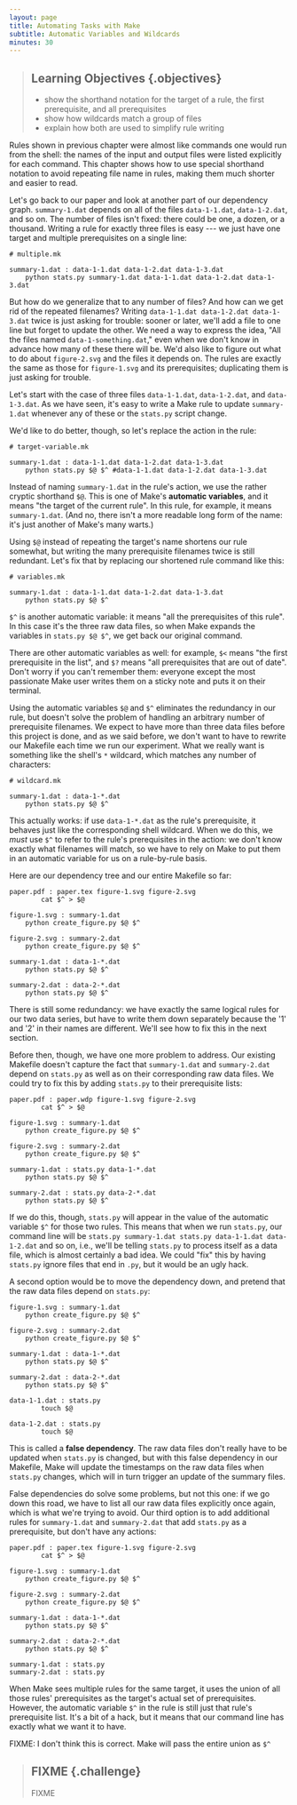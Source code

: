 ```yaml
---
layout: page
title: Automating Tasks with Make
subtitle: Automatic Variables and Wildcards
minutes: 30
---
```

> ## Learning Objectives {.objectives}
>
> * show the shorthand notation for the target of a rule,
>   the first prerequisite, and all prerequisites
> * show how wildcards match a group of files
> * explain how both are used to simplify rule writing

Rules shown in previous chapter were almost like commands one would
run from the shell: the names of the input and output files were
listed explicitly for each command. This chapter shows how to use
special shorthand notation to avoid repeating file name in rules,
making them much shorter and easier to read.

Let's go back to our paper and look at another part of our dependency graph.
`summary-1.dat` depends on all of the files `data-1-1.dat`, `data-1-2.dat`, and so on.
The number of files isn't fixed: there could be one, a dozen, or a thousand.
Writing a rule for exactly three files is easy ---
we just have one target and multiple prerequisites on a single line:

~~~ {.make}
# multiple.mk

summary-1.dat : data-1-1.dat data-1-2.dat data-1-3.dat
    python stats.py summary-1.dat data-1-1.dat data-1-2.dat data-1-3.dat
~~~

But how do we generalize that to any number of files?
And how can we get rid of the repeated filenames?
Writing `data-1-1.dat data-1-2.dat data-1-3.dat` twice is just asking for trouble:
sooner or later, we'll add a file to one line but forget to update the other.
We need a way to express the idea, "All the files named `data-1-something.dat`,"
even when we don't know in advance how many of these there will be.
We'd also like to figure out what to do about `figure-2.svg` and the files it depends on.
The rules are exactly the same as those for `figure-1.svg` and its prerequisites;
duplicating them is just asking for trouble.

Let's start with the case of three files `data-1-1.dat`, `data-1-2.dat`, and `data-1-3.dat`.
As we have seen,
it's easy to write a Make rule to update `summary-1.dat` whenever any of these or the `stats.py` script change.

We'd like to do better, though, so let's replace the action in the rule:

~~~ {.make}
# target-variable.mk

summary-1.dat : data-1-1.dat data-1-2.dat data-1-3.dat
    python stats.py $@ $^ #data-1-1.dat data-1-2.dat data-1-3.dat
~~~

Instead of naming `summary-1.dat` in the rule's action, we use the rather cryptic shorthand `$@`.
This is one of Make's **automatic variables**,
and it means "the target of the current rule".
In this rule, for example, it means `summary-1.dat`.
(And no, there isn't a more readable long form of the name: it's just another of Make's many warts.)

Using `$@` instead of repeating the target's name shortens our rule somewhat,
but writing the many prerequisite filenames twice is still redundant.
Let's fix that by replacing our shortened rule command like this:

~~~ {.make}
# variables.mk

summary-1.dat : data-1-1.dat data-1-2.dat data-1-3.dat
    python stats.py $@ $^
~~~

`$^` is another automatic variable: it means "all the prerequisites of this rule".
In this case it's the three raw data files,
so when Make expands the variables in `stats.py $@ $^`,
we get back our original command.

There are other automatic variables as well:
for example, `$<` means "the first prerequisite in the list",
and `$?` means "all prerequisites that are out of date".
Don't worry if you can't remember them:
everyone except the most passionate Make user writes them on a sticky note and puts it on their terminal.

Using the automatic variables `$@` and `$^` eliminates the redundancy in our rule,
but doesn't solve the problem of handling an arbitrary number of prerequisite filenames.
We expect to have more than three data files before this project is done, and as we said before,
we don't want to have to rewrite our Makefile each time we run our experiment.
What we really want is something like the shell's `*` wildcard, which matches any number of characters:

~~~ {.make}
# wildcard.mk

summary-1.dat : data-1-*.dat
    python stats.py $@ $^
~~~

This actually works:
if use `data-1-*.dat` as the rule's prerequisite, it behaves just like the corresponding shell wildcard.
When we do this, we *must* use `$^` to refer to the rule's prerequisites in the action:
we don't know exactly what filenames will match,
so we have to rely on Make to put them in an automatic variable for us on a rule-by-rule basis.

Here are our dependency tree and our entire Makefile so far:

~~~ {.make}
paper.pdf : paper.tex figure-1.svg figure-2.svg
        cat $^ > $@

figure-1.svg : summary-1.dat
    python create_figure.py $@ $^

figure-2.svg : summary-2.dat
    python create_figure.py $@ $^

summary-1.dat : data-1-*.dat
    python stats.py $@ $^

summary-2.dat : data-2-*.dat
    python stats.py $@ $^
~~~

There is still some redundancy:
we have exactly the same logical rules for our two data series,
but have to write them down separately because the '1' and '2' in their names are different.
We'll see how to fix this in the next section.

Before then, though, we have one more problem to address.
Our existing Makefile doesn't capture the fact that `summary-1.dat` and `summary-2.dat`
depend on `stats.py` as well as on their corresponding raw data files.
We could try to fix this by adding `stats.py` to their prerequisite lists:

~~~ {.make}
paper.pdf : paper.wdp figure-1.svg figure-2.svg
        cat $^ > $@

figure-1.svg : summary-1.dat
    python create_figure.py $@ $^

figure-2.svg : summary-2.dat
    python create_figure.py $@ $^

summary-1.dat : stats.py data-1-*.dat
    python stats.py $@ $^

summary-2.dat : stats.py data-2-*.dat
    python stats.py $@ $^
~~~

If we do this, though,
`stats.py` will appear in the value of the automatic variable `$^` for those two rules.
This means that when we run `stats.py`,
our command line will be `stats.py summary-1.dat stats.py data-1-1.dat data-1-2.dat` and so on,
i.e., we'll be telling `stats.py` to process itself as a data file, which is almost certainly a bad idea.
We could "fix" this by having `stats.py` ignore files that end in `.py`, but it would be an ugly hack.

A second option would be to move the dependency down, and pretend that the raw data files depend on `stats.py`:

~~~ {.make}
figure-1.svg : summary-1.dat
    python create_figure.py $@ $^

figure-2.svg : summary-2.dat
    python create_figure.py $@ $^

summary-1.dat : data-1-*.dat
    python stats.py $@ $^

summary-2.dat : data-2-*.dat
    python stats.py $@ $^

data-1-1.dat : stats.py
        touch $@

data-1-2.dat : stats.py
        touch $@
~~~

This is called a **false dependency**.
The raw data files don't really have to be updated when `stats.py` is changed,
but with this false dependency in our Makefile,
Make will update the timestamps on the raw data files when `stats.py` changes,
which will in turn trigger an update of the summary files.

False dependencies do solve some problems, but not this one:
if we go down this road,
we have to list all our raw data files explicitly once again,
which is what we're trying to avoid.
Our third option is
to add additional rules for `summary-1.dat` and `summary-2.dat`
that add `stats.py` as a prerequisite,
but don't have any actions:

~~~ {.make}
paper.pdf : paper.tex figure-1.svg figure-2.svg
        cat $^ > $@

figure-1.svg : summary-1.dat
    python create_figure.py $@ $^

figure-2.svg : summary-2.dat
    python create_figure.py $@ $^

summary-1.dat : data-1-*.dat
    python stats.py $@ $^

summary-2.dat : data-2-*.dat
    python stats.py $@ $^

summary-1.dat : stats.py
summary-2.dat : stats.py
~~~

When Make sees multiple rules for the same target,
it uses the union of all those rules' prerequisites as the target's actual set of prerequisites.
However, the automatic variable `$^` in the rule is still just that rule's prerequisite list.
It's a bit of a hack, but it means that our command line has exactly what we want it to have.

FIXME: I don't think this is correct. Make will pass the entire union as `$^`

> ## FIXME {.challenge}
>
> FIXME
